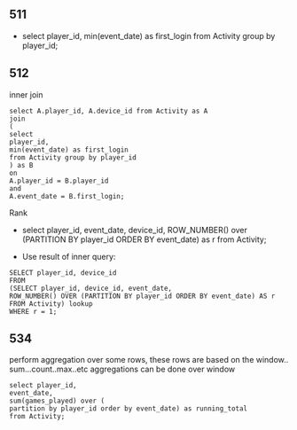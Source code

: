 ## 511
* select player_id, min(event_date) as first_login from Activity group by player_id;

## 512
inner join
```
select A.player_id, A.device_id from Activity as A
join 
(
select 
player_id,
min(event_date) as first_login 
from Activity group by player_id
) as B
on
A.player_id = B.player_id
and 
A.event_date = B.first_login;
```
Rank

* select player_id, event_date, device_id,
ROW_NUMBER() over (PARTITION BY player_id ORDER BY event_date) as r
from Activity;

* Use result of inner query:
```
SELECT player_id, device_id
FROM
(SELECT player_id, device_id, event_date,
ROW_NUMBER() OVER (PARTITION BY player_id ORDER BY event_date) AS r
FROM Activity) lookup
WHERE r = 1;
```


## 534
perform aggregation over some rows, these rows are based on the window..
sum...count..max..etc aggregations can be done over window

```
select player_id,
event_date,
sum(games_played) over (
partition by player_id order by event_date) as running_total
from Activity;
```
